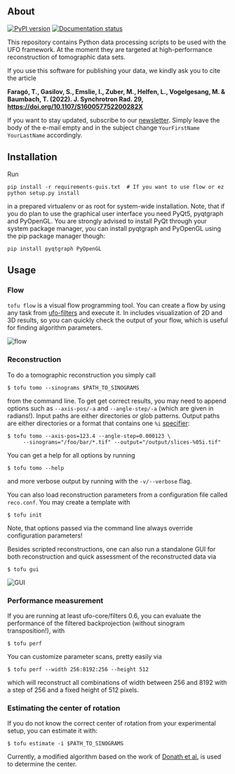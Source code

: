 ## About

[![PyPI version](https://badge.fury.io/py/ufo-tofu.png)](http://badge.fury.io/py/ufo-tofu)
[![Documentation status](https://readthedocs.org/projects/tofu/badge/?version=latest)](http://tofu.readthedocs.io/en/latest/?badge=latest)

This repository contains Python data processing scripts to be used with the UFO
framework. At the moment they are targeted at high-performance reconstruction of
tomographic data sets.

If you use this software for publishing your data, we kindly ask you to cite the article

**Faragó, T., Gasilov, S., Emslie, I., Zuber, M., Helfen, L., Vogelgesang, M. & Baumbach, T. (2022). J. Synchrotron Rad.
29, https://doi.org/10.1107/S160057752200282X**

If you want to stay updated, subscribe to our [newsletter](mailto:sympa@lists.kit.edu?subject=subscribe%20ufo%20YourFirstName%20YourLastName). Simply leave the body of the e-mail empty and in the subject change ``YourFirstName YourLastName`` accordingly.


## Installation

Run

    pip install -r requirements-guis.txt  # If you want to use flow or ez
    python setup.py install

in a prepared virtualenv or as root for system-wide installation. Note, that if
you do plan to use the graphical user interface you need PyQt5, pyqtgraph and
PyOpenGL. You are strongly advised to install PyQt through your system package
manager, you can install pyqtgraph and PyOpenGL using the pip package manager
though:

    pip install pyqtgraph PyOpenGL


## Usage

### Flow

`tofu flow` is a visual flow programming tool. You can create a flow by using any task from [ufo-filters](https://github.com/ufo-kit/ufo-filters) and execute it. In includes visualization of 2D and 3D results, so you can quickly check the output of your flow, which is useful for finding algorithm parameters.

![flow](https://user-images.githubusercontent.com/2648829/150096902-fdbf1b7e-b34e-4368-98ac-c924cad8a6cd.jpg)


### Reconstruction

To do a tomographic reconstruction you simply call

    $ tofu tomo --sinograms $PATH_TO_SINOGRAMS

from the command line. To get get correct results, you may need to append
options such as `--axis-pos/-a` and `--angle-step/-a` (which are given in
radians!). Input paths are either directories or glob patterns. Output paths are
either directories or a format that contains one `%i`
[specifier](http://www.pixelbeat.org/programming/gcc/format_specs.html):

    $ tofu tomo --axis-pos=123.4 --angle-step=0.000123 \
         --sinograms="/foo/bar/*.tif" --output="/output/slices-%05i.tif"

You can get a help for all options by running

    $ tofu tomo --help

and more verbose output by running with the `-v/--verbose` flag.

You can also load reconstruction parameters from a configuration file called
`reco.conf`. You may create a template with

    $ tofu init

Note, that options passed via the command line always override configuration
parameters!

Besides scripted reconstructions, one can also run a standalone GUI for both
reconstruction and quick assessment of the reconstructed data via

    $ tofu gui

![GUI](https://cloud.githubusercontent.com/assets/115270/6442540/db0b55fe-c0f0-11e4-9577-0048fddae8b7.png)


### Performance measurement

If you are running at least ufo-core/filters 0.6, you can evaluate the performance
of the filtered backprojection (without sinogram transposition!), with

    $ tofu perf

You can customize parameter scans, pretty easily via

    $ tofu perf --width 256:8192:256 --height 512

which will reconstruct all combinations of width between 256 and 8192 with a
step of 256 and a fixed height of 512 pixels.


### Estimating the center of rotation

If you do not know the correct center of rotation from your experimental setup,
you can estimate it with:

    $ tofu estimate -i $PATH_TO_SINOGRAMS

Currently, a modified algorithm based on the work of [Donath et
al.](http://dx.doi.org/10.1364/JOSAA.23.001048) is used to determine the center.
